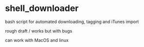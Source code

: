 # shell_downloader
bash script for automated downloading, tagging and iTunes import 

rough draft / works but with bugs

can work with MacOS and linux
